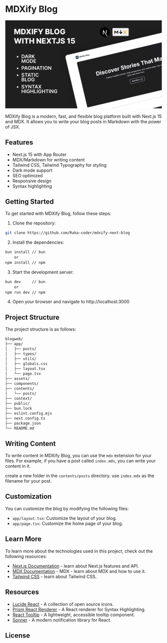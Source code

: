 # MDXify Blog

![MDXify Blog Thumbnail](./assets/frame-mdxify-blog.png)

MDXify Blog is a modern, fast, and flexible blog platform built with Next.js 15 and MDX. It allows you to write your blog posts in Markdown with the power of JSX.

## Features

- Next.js 15 with App Router
- MDX/Markdown for writing content
- Tailwind CSS, Tailwind Typography for styling
- Dark mode support
- SEO optimized
- Responsive design
- Syntax highlighting

## Getting Started

To get started with MDXify Blog, follow these steps:

1. Clone the repository:

```bash
git clone https://github.com/Raka-coder/mdxify-next-blog
```
2. Install the dependencies:
```bash
bun install // bun
    or 
npm install // npm
```
3. Start the development server:
```bash
bun dev     // bun
    or
npm run dev // npm         
```

4. Open your browser and navigate to http://localhost:3000


## Project Structure
The project structure is as follows:
```
blogweb/
├── app/
│   ├── posts/
│   ├── types/
│   ├── utils/
│   ├── globals.css
│   ├── layout.tsx
│   └── page.tsx
├── assets/
├── components/
├── contents/
│   └── posts/
├── context/
├── public/
├── bun.lock
├── eslint.config.mjs
├── next.config.ts
├── package.json
└── README.md
```

## Writing Content

To write content in MDXify Blog, you can use the `mdx` extension for your files. For example, if you have a post called `index.mdx`, you can write your content in it.

create a new folder in the `contents/posts` directory.
use `index.mdx` as the filename for your post.

## Customization
You can customize the blog by modifying the following files:
- `app/layout.tsx`: Customize the layout of your blog.
- `app/page.tsx`: Customize the home page of your blog.

## Learn More

To learn more about the technologies used in this project, check out the following resources:

- [Next.js Documentation](https://nextjs.org/docs) - learn about Next.js features and API.
- [MDX Documentation](https://mdxjs.com/) - MDX - learn about MDX and how to use it.
- [Tailwind CSS](https://tailwindcss.com/) - learn about Tailwind CSS.

## Resources

- [Lucide React](https://lucide.dev/) - A collection of open source icons.
- [Prism React Renderer](https://github.com/FormidableLabs/prism-react-renderer) - A React renderer for Syntax Highlighting.
- [React Tooltip](https://react-tooltip.com/) - A lightweight, accessible tooltip component.
- [Sonner](https://www.npmjs.com/package/sonner) - A modern notification library for React.

## License
